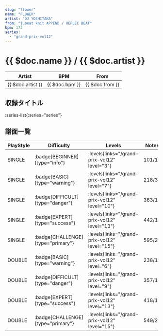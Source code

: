 ```yaml
---
slug: "flower"
name: "FLOWER"
artist: "DJ YOSHITAKA"
from: "jubeat knit APPEND / REFLEC BEAT"
bpm: 173
series:
  - "grand-prix-vol12"
---
```


# {{ $doc.name }} / {{ $doc.artist }}

|Artist|BPM|From|
|------|---|----|
|{{ $doc.artist }}|{{ $doc.bpm }}|{{ $doc.from }}|

## 収録タイトル

:series-list{:series="series"}

## 譜面一覧

|PlayStyle|Difficulty|Levels|Notes|Movie|
|---------|----------|------|-----|-----|
|SINGLE| :badge[BEGINNER]{type="info"}| :levels{links="/grand-prix-vol12" level="3"}|101/19||
|SINGLE| :badge[BASIC]{type="warning"}| :levels{links="/grand-prix-vol12" level="7"}|218/39||
|SINGLE| :badge[DIFFICULT]{type="danger"}| :levels{links="/grand-prix-vol12" level="10"}|363/13||
|SINGLE| :badge[EXPERT]{type="success"}| :levels{links="/grand-prix-vol12" level="13"}|442/11||
|SINGLE| :badge[CHALLENGE]{type="primary"}| :levels{links="/grand-prix-vol12" level="15"}|595/20||
|DOUBLE| :badge[BASIC]{type="warning"}| :levels{links="/grand-prix-vol12" level="6"}|238/14||
|DOUBLE| :badge[DIFFICULT]{type="danger"}| :levels{links="/grand-prix-vol12" level="9"}|357/15||
|DOUBLE| :badge[EXPERT]{type="success"}| :levels{links="/grand-prix-vol12" level="13"}|418/13||
|DOUBLE| :badge[CHALLENGE]{type="primary"}| :levels{links="/grand-prix-vol12" level="15"}|549/20||
